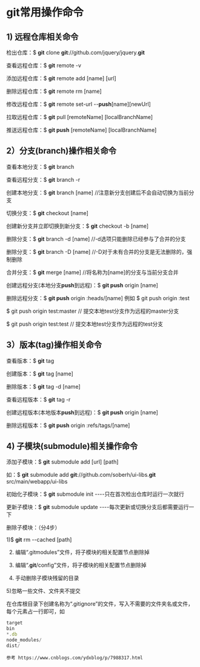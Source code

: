 # git常用操作命令

## **1) 远程仓库相关命令**

检出仓库：$ **git** clone **git**://github.com/jquery/jquery.**git**

查看远程仓库：$ **git** remote -v

添加远程仓库：$ **git** remote add [name] [url]

删除远程仓库：$ **git** remote rm [name]

修改远程仓库：$ **git** remote set-url --**push**[name][newUrl]

拉取远程仓库：$ **git** pull [remoteName] [localBranchName]

推送远程仓库：$ **git push** [remoteName] [localBranchName]

 

## **2）分支(branch)操作相关命令**

查看本地分支：$ **git** branch

查看远程分支：$ **git** branch -r

创建本地分支：$ **git** branch [name] 	//注意新分支创建后不会自动切换为当前分支

切换分支：$ **git** checkout [name]

创建新分支并立即切换到新分支：$ **git** checkout -b [name]

删除分支：$ **git** branch -d [name]		//-d选项只能删除已经参与了合并的分支

删除分支：$ **git** branch -D [name]		//-D对于未有合并的分支是无法删除的，强制删除

合并分支：$ **git** merge [name]		//将名称为[name]的分支与当前分支合并

创建远程分支(本地分支**push**到远程)：$ **git push** origin [name]

删除远程分支：$ **git push** origin :heads/[name]   例如 $ git push origin :test    

$ git push origin test:master        // 提交本地test分支作为远程的master分支 

$ git push origin test:test              // 提交本地test分支作为远程的test分支



## **3）版本(tag)操作相关命令**

查看版本：$ **git** tag

创建版本：$ **git** tag [name]

删除版本：$ **git** tag -d [name]

查看远程版本：$ **git** tag -r

创建远程版本(本地版本**push**到远程)：$ **git push** origin [name]

删除远程版本：$ **git push** origin :refs/tags/[name]

 

## **4) 子模块(submodule)相关操作命令**

添加子模块：$ **git** submodule add [url] [path]

如：$ **git** submodule add **git**://github.com/soberh/ui-libs.**git** src/main/webapp/ui-libs

初始化子模块：$ **git** submodule init ----只在首次检出仓库时运行一次就行

更新子模块：$ **git** submodule update ----每次更新或切换分支后都需要运行一下

删除子模块：（分4步）

1)$ **git** rm --cached [path]

2) 编辑“.gitmodules”文件，将子模块的相关配置节点删除掉

3) 编辑“.**git**/config”文件，将子模块的相关配置节点删除掉

4) 手动删除子模块残留的目录 

5)忽略一些文件、文件夹不提交

在仓库根目录下创建名称为“.gitignore”的文件，写入不需要的文件夹名或文件，每个元素占一行即可，如

```javascript
target
bin
*.db
node_modules/
dist/
```



```
参考 https://www.cnblogs.com/ydxblog/p/7988317.html
```



